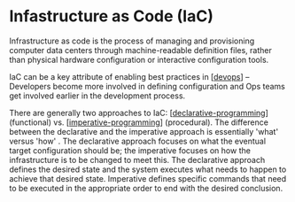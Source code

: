 # Infastructure as Code (IaC)

Infrastructure as code is the process of managing and provisioning computer data centers through machine-readable definition files, rather than physical hardware configuration or interactive configuration tools.

IaC can be a key attribute of enabling best practices in [[devops]] – Developers become more involved in defining configuration and Ops teams get involved earlier in the development process.

There are generally two approaches to IaC: [[declarative-programming]] (functional) vs. [[imperative-programming]] (procedural). The difference between the declarative and the imperative approach is essentially 'what' versus 'how' . The declarative approach focuses on what the eventual target configuration should be; the imperative focuses on how the infrastructure is to be changed to meet this. The declarative approach defines the desired state and the system executes what needs to happen to achieve that desired state. Imperative defines specific commands that need to be executed in the appropriate order to end with the desired conclusion.

[//begin]: # "Autogenerated link references for markdown compatibility"
[devops]: devops "DevOps"
[declarative-programming]: ../software-engineering/declarative-programming "Declarative Programming"
[imperative-programming]: ../software-engineering/imperative-programming "Imperative Programming"
[//end]: # "Autogenerated link references"
